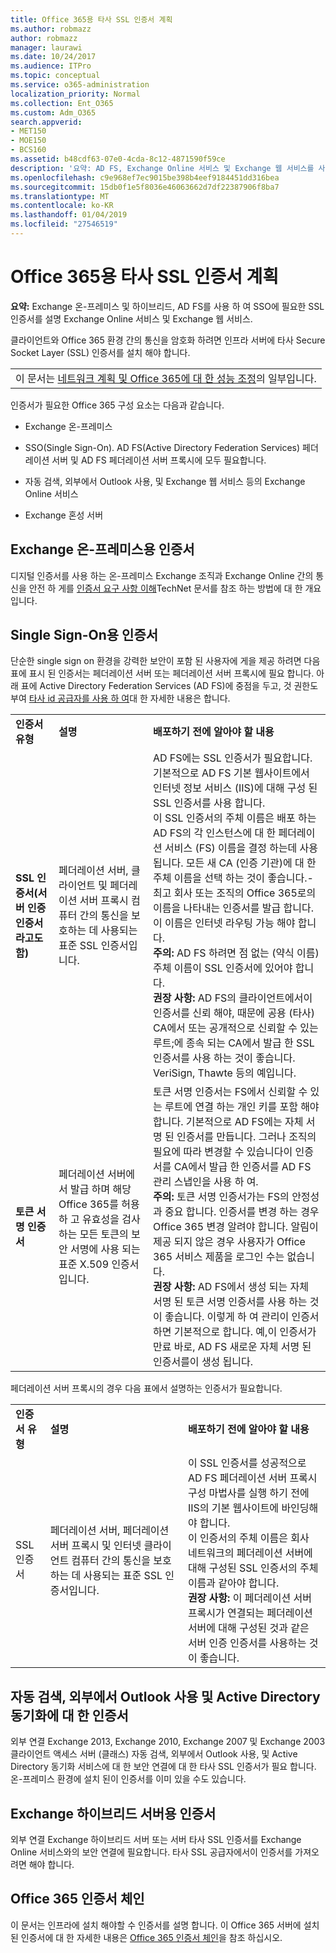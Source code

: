 ```yaml
---
title: Office 365용 타사 SSL 인증서 계획
ms.author: robmazz
author: robmazz
manager: laurawi
ms.date: 10/24/2017
ms.audience: ITPro
ms.topic: conceptual
ms.service: o365-administration
localization_priority: Normal
ms.collection: Ent_O365
ms.custom: Adm_O365
search.appverid:
- MET150
- MOE150
- BCS160
ms.assetid: b48cdf63-07e0-4cda-8c12-4871590f59ce
description: '요약: AD FS, Exchange Online 서비스 및 Exchange 웹 서비스를 사용하는 Exchange 온-프레미스 및 하이브리드와 SSO에 필요한 SSL 인증서를 설명합니다.'
ms.openlocfilehash: c9e968ef7ec9015be398b4eef9184451dd316bea
ms.sourcegitcommit: 15db0f1e5f8036e46063662d7df22387906f8ba7
ms.translationtype: MT
ms.contentlocale: ko-KR
ms.lasthandoff: 01/04/2019
ms.locfileid: "27546519"
---
```

# <a name="plan-for-third-party-ssl-certificates-for-office-365"></a>Office 365용 타사 SSL 인증서 계획

 **요약:** Exchange 온-프레미스 및 하이브리드, AD FS를 사용 하 여 SSO에 필요한 SSL 인증서를 설명 Exchange Online 서비스 및 Exchange 웹 서비스. 
  
클라이언트와 Office 365 환경 간의 통신을 암호화 하려면 인프라 서버에 타사 Secure Socket Layer (SSL) 인증서를 설치 해야 합니다.

||
|:-----|
| 이 문서는 [네트워크 계획 및 Office 365에 대 한 성능 조정](https://aka.ms/tune)의 일부입니다.|
   
인증서가 필요한 Office 365 구성 요소는 다음과 같습니다.
  
- Exchange 온-프레미스
    
- SSO(Single Sign-On). AD FS(Active Directory Federation Services) 페더레이션 서버 및 AD FS 페더레이션 서버 프록시에 모두 필요합니다.
    
- 자동 검색, 외부에서 Outlook 사용, 및 Exchange 웹 서비스 등의 Exchange Online 서비스
    
- Exchange 혼성 서버
    
## <a name="certificates-for-exchange-on-premises"></a>Exchange 온-프레미스용 인증서

디지털 인증서를 사용 하는 온-프레미스 Exchange 조직과 Exchange Online 간의 통신을 안전 하 게를 [인증서 요구 사항 이해](https://go.microsoft.com/fwlink/p/?LinkID=243657)TechNet 문서를 참조 하는 방법에 대 한 개요입니다.
  
## <a name="certificates-for-single-sign-on"></a>Single Sign-On용 인증서

단순한 single sign on 환경을 강력한 보안이 포함 된 사용자에 게을 제공 하려면 다음 표에 표시 된 인증서는 페더레이션 서버 또는 페더레이션 서버 프록시에 필요 합니다. 아래 표에 Active Directory Federation Services (AD FS)에 중점을 두고, 것 권한도 부여 [타사 id 공급자를 사용 하 여](https://go.microsoft.com/fwlink/?LinkId=532869)대 한 자세한 내용은 합니다.
  
||||
|:-----|:-----|:-----|
|**인증서 유형** <br/> |**설명** <br/> |**배포하기 전에 알아야 할 내용** <br/> |
|**SSL 인증서(서버 인증 인증서라고도 함)** <br/> |페더레이션 서버, 클라이언트 및 페더레이션 서버 프록시 컴퓨터 간의 통신을 보호하는 데 사용되는 표준 SSL 인증서입니다.  <br/> |AD FS에는 SSL 인증서가 필요합니다. 기본적으로 AD FS 기본 웹사이트에서 인터넷 정보 서비스 (IIS)에 대해 구성 된 SSL 인증서를 사용 합니다.<br/> 이 SSL 인증서의 주체 이름은 배포 하는 AD FS의 각 인스턴스에 대 한 페더레이션 서비스 (FS) 이름을 결정 하는데 사용 됩니다. 모든 새 CA (인증 기관)에 대 한 주체 이름을 선택 하는 것이 좋습니다.-최고 회사 또는 조직의 Office 365로의 이름을 나타내는 인증서를 발급 합니다. 이 이름은 인터넷 라우팅 가능 해야 합니다.<br/>**주의:** AD FS 하려면 점 없는 (약식 이름) 주체 이름이 SSL 인증서에 있어야 합니다.          <br/> **권장 사항:** AD FS의 클라이언트에서이 인증서를 신뢰 해야, 때문에 공용 (타사) CA에서 또는 공개적으로 신뢰할 수 있는 루트;에 종속 되는 CA에서 발급 한 SSL 인증서를 사용 하는 것이 좋습니다. VeriSign, Thawte 등의 예입니다.  <br/> |
|**토큰 서명 인증서** <br/> |페더레이션 서버에서 발급 하며 해당 Office 365를 허용 하 고 유효성을 검사 하는 모든 토큰의 보안 서명에 사용 되는 표준 X.509 인증서입니다.  <br/> |토큰 서명 인증서는 FS에서 신뢰할 수 있는 루트에 연결 하는 개인 키를 포함 해야 합니다. 기본적으로 AD FS에는 자체 서명 된 인증서를 만듭니다. 그러나 조직의 필요에 따라 변경할 수 있습니다이 인증서를 CA에서 발급 한 인증서를 AD FS 관리 스냅인을 사용 하 여.<br/>**주의:** 토큰 서명 인증서가는 FS의 안정성과 중요 합니다. 인증서를 변경 하는 경우 Office 365 변경 알려야 합니다. 알림이 제공 되지 않은 경우 사용자가 Office 365 서비스 제품을 로그인 수는 없습니다.<br/>**권장 사항:** AD FS에서 생성 되는 자체 서명 된 토큰 서명 인증서를 사용 하는 것이 좋습니다. 이렇게 하 여 관리이 인증서 하면 기본적으로 합니다. 예,이 인증서가 만료 바로, AD FS 새로운 자체 서명 된 인증서를이 생성 됩니다.<br/> |
   
페더레이션 서버 프록시의 경우 다음 표에서 설명하는 인증서가 필요합니다.
  
||||
|:-----|:-----|:-----|
|**인증서 유형** <br/> |**설명** <br/> |**배포하기 전에 알아야 할 내용** <br/> |
|SSL 인증서  <br/> |페더레이션 서버, 페더레이션 서버 프록시 및 인터넷 클라이언트 컴퓨터 간의 통신을 보호하는 데 사용되는 표준 SSL 인증서입니다.  <br/> |이 SSL 인증서를 성공적으로 AD FS 페더레이션 서버 프록시 구성 마법사를 실행 하기 전에 IIS의 기본 웹사이트에 바인딩해야 합니다.  <br/> 이 인증서의 주체 이름은 회사 네트워크의 페더레이션 서버에 대해 구성된 SSL 인증서의 주체 이름과 같아야 합니다.  <br/> **권장 사항:** 이 페더레이션 서버 프록시가 연결되는 페더레이션 서버에 대해 구성된 것과 같은 서버 인증 인증서를 사용하는 것이 좋습니다.  <br/> |
   
## <a name="certificates-for-autodiscover-outlook-anywhere-and-active-directory-synchronization"></a>자동 검색, 외부에서 Outlook 사용 및 Active Directory 동기화에 대 한 인증서

외부 연결 Exchange 2013, Exchange 2010, Exchange 2007 및 Exchange 2003 클라이언트 액세스 서버 (클래스) 자동 검색, 외부에서 Outlook 사용, 및 Active Directory 동기화 서비스에 대 한 보안 연결에 대 한 타사 SSL 인증서가 필요 합니다. 온-프레미스 환경에 설치 된이 인증서를 이미 있을 수도 있습니다.
  
## <a name="certificate-for-an-exchange-hybrid-server"></a>Exchange 하이브리드 서버용 인증서

외부 연결 Exchange 하이브리드 서버 또는 서버 타사 SSL 인증서를 Exchange Online 서비스와의 보안 연결에 필요합니다. 타사 SSL 공급자에서이 인증서를 가져오려면 해야 합니다.
  
## <a name="office-365-certificate-chains"></a>Office 365 인증서 체인

이 문서는 인프라에 설치 해야할 수 인증서를 설명 합니다. 이 Office 365 서버에 설치 된 인증서에 대 한 자세한 내용은 [Office 365 인증서 체인](https://support.office.com/article/0c03e6b3-e73f-4316-9e2b-bf4091ae96bb)을 참조 하십시오.
  

